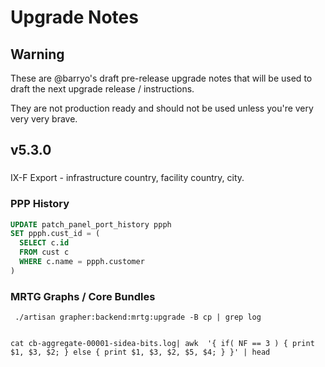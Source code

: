 # Upgrade Notes

## Warning

These are @barryo's draft pre-release upgrade notes that will be 
used to draft the next upgrade release / instructions.

They are not production ready and should not be used unless you're
very very very brave.

## v5.3.0


###

IX-F Export - infrastructure country, facility country, city.

### PPP History

```sql
UPDATE patch_panel_port_history ppph
SET ppph.cust_id = (
  SELECT c.id
  FROM cust c
  WHERE c.name = ppph.customer
)
```

### MRTG Graphs / Core Bundles


 
 
```
 ./artisan grapher:backend:mrtg:upgrade -B cp | grep log


cat cb-aggregate-00001-sidea-bits.log| awk  '{ if( NF == 3 ) { print $1, $3, $2; } else { print $1, $3, $2, $5, $4; } }' | head
```
 
